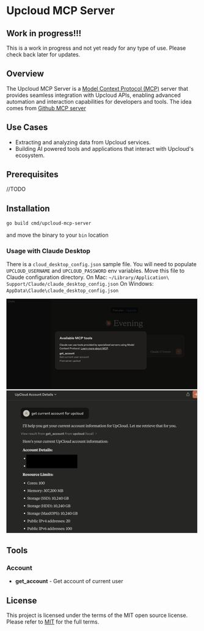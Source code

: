 # Upcloud MCP Server

## Work in progress!!!
This is a work in progress and not yet ready for any type of use. Please check back later for updates.

## Overview
The Upcloud MCP Server is a [Model Context Protocol (MCP)](https://modelcontextprotocol.io/introduction)
server that provides seamless integration with Upcloud APIs, enabling advanced
automation and interaction capabilities for developers and tools.
The idea comes from [Github MCP server](https://github.com/github/github-mcp-server/)

## Use Cases

- Extracting and analyzing data from Upcloud services.
- Building AI powered tools and applications that interact with Upcloud's ecosystem.

## Prerequisites

//TODO

## Installation

```sh
go build cmd/upcloud-mcp-server
```

and move the binary to your `bin` location

### Usage with Claude Desktop

There is a `cloud_desktop_config.json` sample file.
You will need to populate `UPCLOUD_USERNAME` and `UPCLOUD_PASSWORD` env variables.
Move this file to Claude configuration directory.
On Mac: `~/Library/Application\ Support/Claude/claude_desktop_config.json`
On Windows: `AppData\Claude\claude_desktop_config.json`

![tools](./static/tools.png)
![ask](./static/ask.png)

## Tools

### Account

- **get_account** - Get account of current user

## License

This project is licensed under the terms of the MIT open source license. Please refer to [MIT](./LICENSE) for the full terms.
